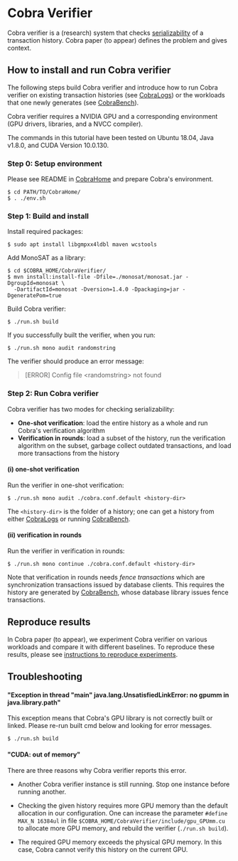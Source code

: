 # Cobra Verifier

Cobra verifier is a (research) system that checks [serializability](https://en.wikipedia.org/wiki/Serializability) of a transaction history. Cobra paper (to appear) defines the problem and gives context.

How to install and run Cobra verifier
---

The following steps build Cobra verifier and introduce how to run Cobra verifier on existing transaction histories (see [CobraLogs](https://github.com/DBCobra/CobraLogs)) or the workloads that one newly generates (see [CobraBench](https://github.com/DBCobra/CobraBench)).

Cobra verifier requires a NVIDIA GPU and a corresponding environment (GPU drivers, libraries, and a NVCC compiler). 

The commands in this tutorial have been tested on Ubuntu 18.04,
Java v1.8.0, and CUDA Version 10.0.130.


### Step 0: Setup environment

Please see README in [CobraHome](https://github.com/DBCobra/CobraHome) and prepare Cobra's environment.

    $ cd PATH/TO/CobraHome/ 
    $ . ./env.sh


### <a name="step1"/> Step 1: Build and install



Install required packages:

    $ sudo apt install libgmpxx4ldbl maven wcstools
    

Add MonoSAT as a library:

    $ cd $COBRA_HOME/CobraVerifier/
    $ mvn install:install-file -Dfile=./monosat/monosat.jar -DgroupId=monosat \
      -DartifactId=monosat -Dversion=1.4.0 -Dpackaging=jar -DgeneratePom=true

Build Cobra verifier:

    $ ./run.sh build
    
If you successfully built the verifier, when you run:

    $ ./run.sh mono audit randomstring
    
The verifier should produce an error message:

> [ERROR] Config file \<randomstring\> not found

### <a name="step2" /> Step 2: Run Cobra verifier

Cobra verifier has two modes for checking serializability:

  * **One-shot verification**: load the entire history as a whole and run Cobra's verification algorithm
  * **Verification in rounds**: load a subset of the history, run the verification algorithm on the subset, garbage collect outdated transactions, and load more transactions from the history

#### (i) one-shot verification

Run the verifier in one-shot verification:

    $ ./run.sh mono audit ./cobra.conf.default <history-dir>

The `<history-dir>` is the folder of a history; one can get a history from either [CobraLogs](https://github.com/DBCobra/CobraLogs) or running [CobraBench](https://github.com/DBCobra/CobraBench).
    
#### (ii) verification in rounds

Run the verifier in verification in rounds:

    $ ./run.sh mono continue ./cobra.conf.default <history-dir>
    
Note that verification in rounds needs _fence transactions_ which are synchronization transactions issued by database clients.
This requires the history are generated by [CobraBench](https://github.com/DBCobra/CobraBench),
whose database library issues fence transactions.


Reproduce results
---

In Cobra paper (to appear), we experiment Cobra verifier on various workloads and compare it with different baselines.
To reproduce these results, please see [instructions to reproduce experiments](reproduce_results.md).



Troubleshooting
---

#### "Exception in thread "main" java.lang.UnsatisfiedLinkError: no gpumm in java.library.path"

This exception means that Cobra's GPU library is not correctly built or linked. Please re-run built cmd below and looking for error messages.

    $ ./run.sh build

#### "CUDA: out of memory"

There are three reasons why Cobra verifier reports this error. 

* Another Cobra verifier instance is still running. Stop one instance before running another.

* Checking the given history requires more GPU memory than the default allocation in our configuration. One can increase the parameter `#define MAX_N 16384ul` in file `$COBRA_HOME/CobraVerifier/include/gpu_GPUmm.cu` to allocate more GPU memory, and rebuild the verifier (`./run.sh build`).

* The required GPU memory exceeds the physical GPU memory. In this case, Cobra cannot verify this history on the current GPU. 





